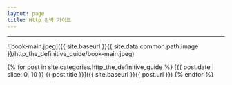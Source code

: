 ```yaml
---
layout: page
title: Http 완벽 가이드
---
```


---

![book-main.jpeg]({{ site.baseurl }}{{ site.data.common.path.image }}/http_the_definitive_guide/book-main.jpeg)

{% for post in site.categories.http_the_definitive_guide %}
  [{{ post.date | slice: 0, 10 }} {{ post.title }}]({{ site.baseurl }}{{ post.url }})
{% endfor %}
